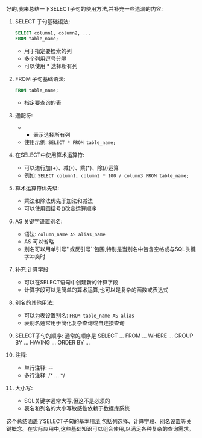 好的,我来总结一下SELECT子句的使用方法,并补充一些遗漏的内容:

1. SELECT 子句基础语法:
   ```sql
   SELECT column1, column2, ...
   FROM table_name;
   ```
   - 用于指定要检索的列
   - 多个列用逗号分隔
   - 可以使用 * 选择所有列

2. FROM 子句基础语法:
   ```sql
   FROM table_name;
   ```
   - 指定要查询的表

3. 通配符:
   - * 表示选择所有列
   - 使用示例: `SELECT * FROM table_name;`

4. 在SELECT中使用算术运算符:
   - 可以进行加(+)、减(-)、乘(*)、除(/)运算
   - 例如: `SELECT column1, column2 * 100 / column3 FROM table_name;`

5. 算术运算符优先级:
   - 乘法和除法优先于加法和减法
   - 可以使用圆括号()改变运算顺序

6. AS 关键字设置别名:
   - 语法: `column_name AS alias_name`
   - AS 可以省略
   - 别名可以用单引号''或反引号``包围,特别是当别名中包含空格或与SQL关键字冲突时

7. 补充:计算字段
   - 可以在SELECT语句中创建新的计算字段
   - 计算字段可以是简单的算术运算,也可以是复杂的函数或表达式

8. 别名的其他用法:
   - 可以为表设置别名: `FROM table_name AS alias`
   - 表别名通常用于简化复杂查询或自连接查询

9. SELECT子句的顺序:
   通常的顺序是 SELECT ... FROM ... WHERE ... GROUP BY ... HAVING ... ORDER BY ...

10. 注释:
    - 单行注释: --
    - 多行注释: /* ... */

11. 大小写:
    - SQL关键字通常大写,但这不是必须的
    - 表名和列名的大小写敏感性依赖于数据库系统

这个总结涵盖了SELECT子句的基本用法,包括列选择、计算字段、别名设置等关键概念。在实际应用中,这些基础知识可以组合使用,以满足各种复杂的查询需求。
<!--stackedit_data:
eyJoaXN0b3J5IjpbNDM0ODc3MjcwXX0=
-->
